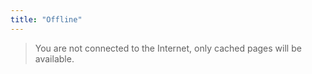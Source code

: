 ```yaml
---
title: "Offline"
---
```


> You are not connected to the Internet, only cached pages will be available.